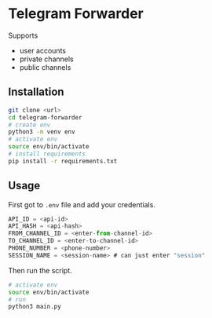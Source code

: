 # Telegram Forwarder

Supports
- user accounts
- private channels
- public channels

## Installation

```bash
git clone <url>
cd telegram-forwarder
# create env
python3 -m venv env
# activate env
source env/bin/activate
# install requirements
pip install -r requirements.txt
```

## Usage

First got to `.env` file and add your credentials.

```js
API_ID = <api-id>
API_HASH = <api-hash>
FROM_CHANNEL_ID = <enter-from-channel-id>
TO_CHANNEL_ID = <enter-to-channel-id>
PHONE_NUMBER = <phone-number>
SESSION_NAME = <session-name> # can just enter "session"
```

Then run the script.

```bash
# activate env
source env/bin/activate
# run
python3 main.py
```